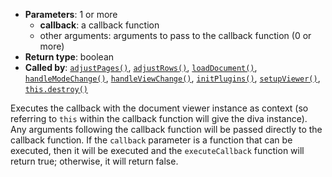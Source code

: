 * **Parameters**: 1 or more
    * **callback**: a callback function
    * other arguments: arguments to pass to the callback function (0 or more)
* **Return type**: boolean
* **Called by**: [`adjustPages()`](#adjustPages),
  [`adjustRows()`](#adjustRows), [`loadDocument()`](#loadDocument),
  [`handleModeChange()`](#handleModeChange),
  [`handleViewChange()`](#handleViewChange),
  [`initPlugins()`](#initPlugins), [`setupViewer()`](#setupViewer),
  [`this.destroy()`](#thisDestroy)

Executes the callback with the document viewer instance as context (so
referring to `this` within the callback function will give the diva instance).
Any arguments following the callback function will be passed directly to the
callback function. If the `callback` parameter is a function that can be
executed, then it will be executed and the `executeCallback` function will
return true; otherwise, it will return false.
